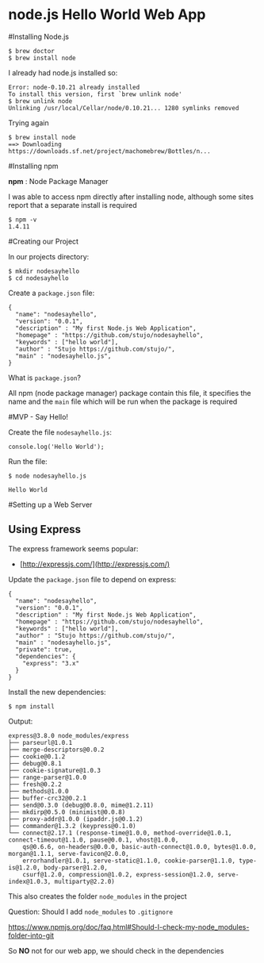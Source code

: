 node.js Hello World Web App
=================



#Installing Node.js

    $ brew doctor
    $ brew install node

I already had node.js installed so:

    Error: node-0.10.21 already installed
    To install this version, first `brew unlink node'
    $ brew unlink node
    Unlinking /usr/local/Cellar/node/0.10.21... 1280 symlinks removed

Trying again

    $ brew install node
    ==> Downloading https://downloads.sf.net/project/machomebrew/Bottles/n...

#Installing npm

__npm__ : Node Package Manager

I was able to access npm directly after installing node, although some sites report
that a separate install is required

    $ npm -v
    1.4.11


#Creating our Project

In our projects directory:

    $ mkdir nodesayhello
    $ cd nodesayhello

Create a ```package.json``` file:

    {
      "name": "nodesayhello",
      "version": "0.0.1",
      "description" : "My first Node.js Web Application",
      "homepage" : "https://github.com/stujo/nodesayhello",
      "keywords" : ["hello world"],
      "author" : "Stujo https://github.com/stujo/",
      "main" : "nodesayhello.js",
    }

What is ```package.json```?

All npm (node package manager) package contain this file, it specifies the name and the ```main``` file
which will be run when the package is required


#MVP - Say Hello!

Create the file ```nodesayhello.js```:

    console.log('Hello World');

Run the file:

    $ node nodesayhello.js

    Hello World

#Setting up a Web Server

## Using Express

The express framework seems popular:

* [http://expressjs.com/](http://expressjs.com/)

Update the ```package.json``` file to depend on express:

    {
      "name": "nodesayhello",
      "version": "0.0.1",
      "description" : "My first Node.js Web Application",
      "homepage" : "https://github.com/stujo/nodesayhello",
      "keywords" : ["hello world"],
      "author" : "Stujo https://github.com/stujo/",
      "main" : "nodesayhello.js",
      "private": true,
      "dependencies": {
        "express": "3.x"
      }
    }


Install the new dependencies:

    $ npm install

Output:

    express@3.8.0 node_modules/express
    ├── parseurl@1.0.1
    ├── merge-descriptors@0.0.2
    ├── cookie@0.1.2
    ├── debug@0.8.1
    ├── cookie-signature@1.0.3
    ├── range-parser@1.0.0
    ├── fresh@0.2.2
    ├── methods@1.0.0
    ├── buffer-crc32@0.2.1
    ├── send@0.3.0 (debug@0.8.0, mime@1.2.11)
    ├── mkdirp@0.5.0 (minimist@0.0.8)
    ├── proxy-addr@1.0.0 (ipaddr.js@0.1.2)
    ├── commander@1.3.2 (keypress@0.1.0)
    └── connect@2.17.1 (response-time@1.0.0, method-override@1.0.1, connect-timeout@1.1.0, pause@0.0.1, vhost@1.0.0,
        qs@0.6.6, on-headers@0.0.0, basic-auth-connect@1.0.0, bytes@1.0.0, morgan@1.1.1, serve-favicon@2.0.0,
        errorhandler@1.0.1, serve-static@1.1.0, cookie-parser@1.1.0, type-is@1.2.0, body-parser@1.2.0,
        csurf@1.2.0, compression@1.0.2, express-session@1.2.0, serve-index@1.0.3, multiparty@2.2.0)

This also creates the folder ```node_modules``` in the project

Question: Should I add ```node_modules``` to ```.gitignore```

https://www.npmjs.org/doc/faq.html#Should-I-check-my-node_modules-folder-into-git

So __NO__ not for our web app, we should check in the dependencies

